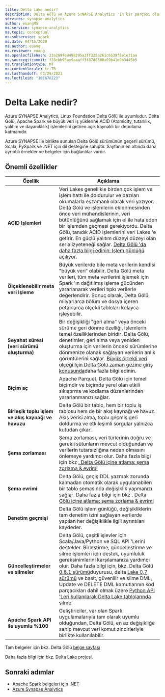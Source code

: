```yaml
---
title: Delta Lake nedir?
description: Delta Gölü ve Azure SYNAPSE Analytics 'in bir parçası olarak nasıl çalıştığı hakkında genel bakış
services: synapse-analytics
author: euangMS
ms.service: synapse-analytics
ms.topic: conceptual
ms.subservice: spark
ms.date: 04/15/2020
ms.author: euang
ms.reviewer: euang
ms.openlocfilehash: 23a269fe9498295a3ff325a261c6539f5e1e31aa
ms.sourcegitcommit: f28ebb95ae9aaaff3f87d8388a09b41e0b3445b5
ms.translationtype: MT
ms.contentlocale: tr-TR
ms.lasthandoff: 03/29/2021
ms.locfileid: "101676223"
---
```

# <a name="what-is-delta-lake"></a>Delta Lake nedir?

Azure SYNAPSE Analytics, Linux Foundation Delta Gölü ile uyumludur. Delta Gölü, Apache Spark ve büyük veri iş yüklerine ACID (Atomicity, tutarlılık, yalıtım ve dayanıklılık) işlemlerini getiren açık kaynaklı bir depolama katmanıdır.

Azure SYNAPSE ile birlikte sunulan Delta Gölü sürümünün geçerli sürümü, Scala, PySpark ve .NET için dil desteğine sahiptir. Sayfanın en altında daha ayrıntılı örnekler ve belgeler için bağlantılar vardır.

## <a name="key-features"></a>Önemli özellikler

| Özellik | Açıklama |
| --- | --- |
| **ACID Işlemleri** | Veri Lakes genellikle birden çok işlem ve işlem hattı ile doldurulur ve bazıları okumalarla eşzamanlı olarak veri yazıyor. Delta Gölü ve işlemlerin eklenmesinden önce veri mühendislerinin, veri bütünlüğünü sağlamak için el ile hata eden bir işlemden geçmesi gerekiyordu. Delta Gölü, tanıdık ACID işlemlerini veri Lakes 'e getirir. En güçlü yalıtım düzeyi düzeyi olan serializyeteneği sağlar. [Delta Gölü 'da daha fazla bilgi edinin: Işlem günlüğü açılıyor](https://databricks.com/blog/2019/08/21/diving-into-delta-lake-unpacking-the-transaction-log.html).|
| **Ölçeklenebilir meta veri Işleme** | Büyük verilerde bile meta verilerin kendisi "büyük veri" olabilir. Delta Gölü meta verileri, tüm meta verilerini işlemek için Spark 'ın dağıtılmış işleme gücünden yararlanarak verileri tıpkı verilerle değerlendirir. Sonuç olarak, Delta Gölü, milyarlarca bölüm ve dosya içeren petablarca ölçekli tabloları kolayca işleyebilir. |
| **Seyahat süresi (veri sürümü oluşturma)** | Bir değişikliği "geri alma" veya önceki sürüme geri dönme özelliği, işlemlerin temel özelliklerinden biridir. Delta Gölü, denetimler, geri alma veya yeniden oluşturma için verilerin önceki sürümlerine dönmenize olanak sağlayan verilerin anlık görüntülerini sağlar. [Büyük ölçekli veri ölçeği Için Delta Gölü zaman gezine giriş konusunda](https://databricks.com/blog/2019/02/04/introducing-delta-time-travel-for-large-scale-data-lakes.html)daha fazla bilgi edinin. |
| **Biçim aç** | Apache Parquet, Delta Gölü için temel biçimdir ve biçimde yerel olan etkili sıkıştırma ve kodlama düzenlerinden yararlanmanızı sağlar. |
| **Birleşik toplu Işlem ve akış kaynağı ve havuzu** | Delta Gölü bir tablo, hem bir toplu iş tablosu hem de bir akış kaynağı ve havuz. Akış verisi alma, toplu geçmiş geri doldurma ve etkileşimli sorgular yalnızca kutudan çıkar. |
| **Şema zorlaması** | Şema zorlaması, veri türlerinin doğru ve gerekli sütunların mevcut olduğundan ve verilerin tutarsızlığına neden olmasını önlemeye yardımcı olur. Daha fazla bilgi için bkz [. Delta Gölü içine atlama: şema zorlama & evrimi](https://databricks.com/blog/2019/09/24/diving-into-delta-lake-schema-enforcement-evolution.html) |
| **Şema evrimi** | Delta Gölü, geçiş DDL yazmak zorunda kalmadan otomatik olarak uygulanabilen bir tablo şemasında değişiklik yapmanızı sağlar. Daha fazla bilgi için bkz [. Delta Gölü içine atlama: şema zorlama & evrimi](https://databricks.com/blog/2019/09/24/diving-into-delta-lake-schema-enforcement-evolution.html) |
| **Denetim geçmişi** | Delta Gölü işlem günlüğü, değişikliklerin tam denetim izini sağlayan verilerde yapılan her değişiklikle ilgili ayrıntıları kaydeder. |
| **Güncelleştirmeler ve silmeler** | Delta Gölü, çeşitli işlevler için Scala/Java/Python ve SQL API 'Lerini destekler. Birleştirme, güncelleştirme ve silme işlemleri için destek, uyumluluk gereksinimlerini karşılamanıza yardımcı olur. Daha fazla bilgi için, bkz. Delta Gölü [0.6.1 sürümü](https://delta.io/news/delta-lake-0-6-1-released/)duyurusu, delta  [Lake 0,7 sürümü](https://delta.io/news/delta-lake-0-7-0-released/) ve basit, güvenilir ve silme DML, Update ve DELETE DML komutlarının kod parçacıkları dahil olmak üzere [Python API 'Leri kullanılarak Delta Lake tablolarında silme](https://databricks.com/blog/2019/10/03/simple-reliable-upserts-and-deletes-on-delta-lake-tables-using-python-apis.html). |
| **Apache Spark API ile uyumlu %100** | Geliştiriciler, var olan Spark uygulamalarıyla tam olarak uyumlu olduğundan, Delta Gölü, en az değişikliğe sahip mevcut veri komut zincirleriyle birlikte kullanılabilir. |

Tam belgeler için bkz. Delta Gölü [belge sayfası](https://docs.delta.io/latest/delta-intro.html)

Daha fazla bilgi için bkz. [Delta Lake projesi](https://github.com/delta-io/delta).

## <a name="next-steps"></a>Sonraki adımlar

- [Apache Spark belgeleri için .NET](/dotnet/spark)
- [Azure Synapse Analytics](../index.yml)